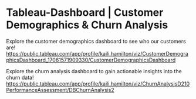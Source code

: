 # Tableau-Dashboard | Customer Demographics & Churn Analysis
Explore the customer demographics dashboard to see who our customers are!
https://public.tableau.com/app/profile/kaili.hamilton/viz/CustomerDemographicsDashboard_17061571909330/CustomerDemographicsDashboard
 <a href="[url](https://public.tableau.com/app/profile/kaili.hamilton/viz/CustomerDemographicsDashboard_17061571909330/CustomerDemographicsDashboard)https://public.tableau.com/app/profile/kaili.hamilton/viz/CustomerDemographicsDashboard_17061571909330/CustomerDemographicsDashboard"> </a>

Explore the churn analysis dashboard to gain actionable insights into the churn data!
https://public.tableau.com/app/profile/kaili.hamilton/viz/ChurnAnalysisD210PerformanceAssessment/DBChurnAnalysis2

<a href="[url](https://public.tableau.com/app/profile/kaili.hamilton/viz/ChurnAnalysisD210PerformanceAssessment/DBChurnAnalysis2)https://public.tableau.com/app/profile/kaili.hamilton/viz/ChurnAnalysisD210PerformanceAssessment/DBChurnAnalysis2"> </a>
